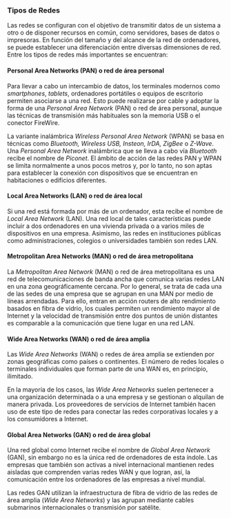 ### Tipos de Redes

Las redes se configuran con el objetivo de transmitir datos de un sistema a otro o de disponer recursos en común, como servidores, bases de datos o impresoras. En función del tamaño y del alcance de la red de ordenadores, se puede establecer una diferenciación entre diversas dimensiones de red. Entre los tipos de redes más importantes se encuentran:

#### Personal Area Networks (PAN) o red de área personal

Para llevar a cabo un intercambio de datos, los terminales modernos como *smartphones*, *tablets*, ordenadores portátiles o equipos de escritorio permiten asociarse a una red. Esto puede realizarse por cable y adoptar la forma de una *Personal Area Network* (PAN) o red de área personal, aunque las técnicas de transmisión más habituales son la memoria USB o el conector FireWire. 

La variante inalámbrica *Wireless Personal Area Network* (WPAN) se basa en técnicas como *Bluetooth, Wireless USB, Insteon, IrDA, ZigBee* o *Z-Wave*. Una *Personal Area Network* inalámbrica que se lleva a cabo vía *Bluetooth* recibe el nombre de *Piconet*. El ámbito de acción de las redes PAN y WPAN se limita normalmente a unos pocos metros y, por lo tanto, no son aptas para establecer la conexión con dispositivos que se encuentran en habitaciones o edificios diferentes.

#### Local Area Networks (LAN) o red de área local

Si una red está formada por más de un ordenador, esta recibe el nombre de *Local Area Network* (LAN). Una red local de tales características puede incluir a dos ordenadores en una vivienda privada o a varios miles de dispositivos en una empresa. Asimismo, las redes en instituciones públicas como administraciones, colegios o universidades también son redes LAN.

#### Metropolitan Area Networks (MAN) o red de área metropolitana

La *Metropolitan Area Network* (MAN) o red de área metropolitana es una red de telecomunicaciones de banda ancha que comunica varias redes LAN en una zona geográficamente cercana. Por lo general, se trata de cada una de las sedes de una empresa que se agrupan en una MAN por medio de líneas arrendadas. Para ello, entran en acción routers de alto rendimiento basados en fibra de vidrio, los cuales permiten un rendimiento mayor al de Internet y la velocidad de transmisión entre dos puntos de unión distantes es comparable a la comunicación que tiene lugar en una red LAN.

#### Wide Area Networks (WAN) o red de área amplia

Las *Wide Area Networks* (WAN) o redes de área amplia se extienden por zonas geográficas como países o continentes. El número de redes locales o terminales individuales que forman parte de una WAN es, en principio, ilimitado.

En la mayoría de los casos, las *Wide Area Networks* suelen pertenecer a una organización determinada o a una empresa y se gestionan o alquilan de manera privada. Los proveedores de servicios de Internet también hacen uso de este tipo de redes para conectar las redes corporativas locales y a los consumidores a Internet.

#### Global Area Networks (GAN) o red de área global

Una red global como Internet recibe el nombre de *Global Area Network* (GAN), sin embargo no es la única red de ordenadores de esta índole. Las empresas que también son activas a nivel internacional mantienen redes aisladas que comprenden varias redes WAN y que logran, así, la comunicación entre los ordenadores de las empresas a nivel mundial. 

Las redes GAN utilizan la infraestructura de fibra de vidrio de las redes de área amplia (*Wide Area Networks*) y las agrupan mediante cables submarinos internacionales o transmisión por satélite.
